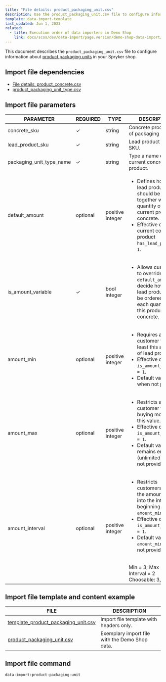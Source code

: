 ```yaml
---
title: "File details: product_packaging_unit.csv"
description: Use the product_packaging_unit.csv file to configure information about product packaging units in your Spryker shop.
template: data-import-template
last_updated: Jun 1, 2023
related:
  - title: Execution order of data importers in Demo Shop
    link: docs/scos/dev/data-import/page.version/demo-shop-data-import/execution-order-of-data-importers-in-demo-shop.html
---
```


This document describes the `product_packaging_unit.csv` file to configure information about [product packaging units](/docs/pbc/all/product-information-management/{{page.version}}/base-shop/feature-overviews/packaging-units-feature-overview.html) in your Spryker shop.


## Import file dependencies

* [File details: product_concrete.csv](/docs/pbc/all/product-information-management/{{page.version}}/base-shop/import-and-export-data/products-data-import/import-file-details-product-concrete.csv.html)
* [product_packaging_unit_type.csv](/docs/pbc/all/product-information-management/{{page.version}}/base-shop/import-and-export-data/import-file-details-product-packaging-unit-type.csv.html)

## Import file parameters

| PARAMETER | REQUIRED | TYPE | DESCRIPTION |
| --- | --- | --- | --- |
| concrete_sku | &check; | string |Concrete product SKU of packaging unit. |
| lead_product_sku | &check; | string | Lead product concrete SKU. |
| packaging_unit_type_name | &check; | string | Type a name of the current concrete product. |
| default_amount | optional | positive integer | <ul><li>Defines how many lead products should be sold together with each quantity of the current product concrete.</li><li>Effective only if the current concrete product `has_lead_product = 1`.</li></ul> |
| is_amount_variable | &check; | bool integer | <ul><li>Allows customers to override `default_amount` and decide how many lead products will be ordered for each quantity of this product concrete.</li></ul> |
| amount_min | optional | positive integer | <ul><li>Requires a customer to buy at least this amount of lead products.</li><li>Effective only if `is_amount_variable = 1`.</li><li>Default value is 1 when not provided.</li></ul> |
| amount_max | optional | positive integer | <ul><li>Restricts a customer from buying more than this value.</li><li>Effective only if `is_amount_variable = 1`.</li><li>Default value remains empty (unlimited) when not provided.</li></ul> |
| amount_interval | optional | positive integer | <ul><li>Restricts customers to buy the amount that fits into the interval beginning with `amount_min`.</li><li>Effective only if `is_amount_variable = 1`.</li><li>Default value is `amount_min` when not provided.</li></ul> <br>Min = 3; Max = 10; Interval = 2<br>Choosable: 3, 5, 7, 9|

## Import file template and content example

| FILE | DESCRIPTION |
|---|---|
| [template_product_packaging_unit.csv](https://spryker.s3.eu-central-1.amazonaws.com/docs/pbc/all/product-information-management/base-shop/import-and-export-data/file-details-product-packaging-unit.csv.md/template_product_packaging_unit.csv) | Import file template with headers only. |
| [product_packaging_unit.csv](https://spryker.s3.eu-central-1.amazonaws.com/docs/pbc/all/product-information-management/base-shop/import-and-export-data/file-details-product-packaging-unit.csv.md/product_packaging_unit.csv) | Exemplary import file with the Demo Shop data. |


## Import file command

```bash
data:import:product-packaging-unit
```
